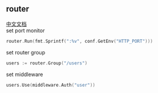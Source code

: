 ## router
[中文文档](https://github.com/ruilisi/go-pangu/blob/master/routers/READMECN.md)<br>
set port monitor
```go
router.Run(fmt.Sprintf(":%v", conf.GetEnv("HTTP_PORT")))
```
set router group
```go
users := router.Group("/users")
```
set middleware
```go
users.Use(middleware.Auth("user"))
```
